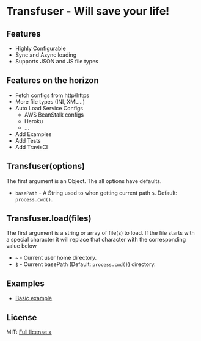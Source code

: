 # Transfuser - Will save your life!

## Features
* Highly Configurable
* Sync and Async loading
* Supports JSON and JS file types

## Features on the horizon
* Fetch configs from http/https
* More file types (INI, XML...)
* Auto Load Service Configs
    * AWS BeanStalk configs
    * Heroku
    * ...
* Add Examples
* Add Tests
* Add TravisCI


## Transfuser(options)

The first argument is an Object. The all options have defaults.

* `basePath` - A String used to when getting current path `$`. Default: `process.cwd()`.


## Transfuser.load(files)

The first argument is a string or array of file(s) to load. If the file starts with a special character it will replace that character with the corresponding value below

* `~` - Current user home directory.
* `$` - Current basePath (Default: `process.cwd()`) directory.


## Examples

* [Basic example](https://github.com/jstty/transfuser/blob/master/examples/basic.js)


## License

MIT: [Full license &raquo;](LICENSE)
